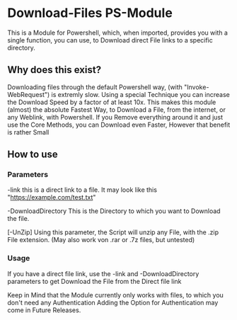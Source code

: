 # Download-Files PS-Module

This is a Module for Powershell, which, when imported, provides you with a single function, you can use, to Download direct File links to a specific directory.

## Why does this exist?

Downloading files through the default Powershell way, (with "Invoke-WebRequest") is extremly slow. Using a special Technique you can increase the Download Speed by a factor of at least 10x.
This makes this module (almost) the absolute Fastest Way, to Download a File, from the internet, or any Weblink, with Powershell.
If you Remove everything around it and just use the Core Methods, you can Download even Faster, However that benefit is rather Small

## How to use

### Parameters

-link <string> 
        this is a direct link to a file. It may look like this "https://example.com/test.txt"

-DownloadDirectory <string>
        This is the Directory to which you want to Download the file.

[-UnZip]
        Using this parameter, the Script will unzip any File, with the .zip File extension. (May also work von .rar or .7z files, but untested)

### Usage

If you have a direct file link, use the -link and -DownloadDirectory parameters to get Download the File from the Direct file link

Keep in Mind that the Module currently only works with files, to which you don't need any Authentication
Adding the Option for Authentication may come in Future Releases.